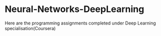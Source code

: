 # Neural-Networks-DeepLearning
Here are the programming assignments completed under Deep Learning specialisation(Coursera)
